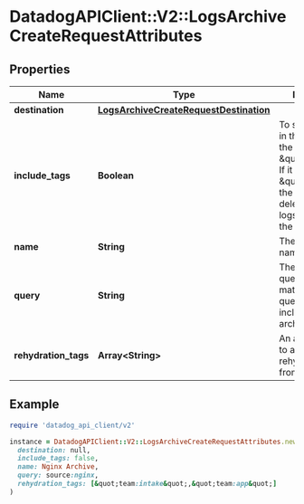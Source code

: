 # DatadogAPIClient::V2::LogsArchiveCreateRequestAttributes

## Properties

| Name                 | Type                                                                              | Description                                                                                                                                                              | Notes                        |
| -------------------- | --------------------------------------------------------------------------------- | ------------------------------------------------------------------------------------------------------------------------------------------------------------------------ | ---------------------------- |
| **destination**      | [**LogsArchiveCreateRequestDestination**](LogsArchiveCreateRequestDestination.md) |                                                                                                                                                                          |                              |
| **include_tags**     | **Boolean**                                                                       | To store the tags in the archive, set the value \&quot;true\&quot;. If it is set to \&quot;false\&quot;, the tags will be deleted when the logs are sent to the archive. | [optional][default to false] |
| **name**             | **String**                                                                        | The archive name.                                                                                                                                                        |                              |
| **query**            | **String**                                                                        | The archive query/filter. Logs matching this query are included in the archive.                                                                                          |                              |
| **rehydration_tags** | **Array&lt;String&gt;**                                                           | An array of tags to add to rehydrated logs from an archive.                                                                                                              | [optional]                   |

## Example

```ruby
require 'datadog_api_client/v2'

instance = DatadogAPIClient::V2::LogsArchiveCreateRequestAttributes.new(
  destination: null,
  include_tags: false,
  name: Nginx Archive,
  query: source:nginx,
  rehydration_tags: [&quot;team:intake&quot;,&quot;team:app&quot;]
)
```
